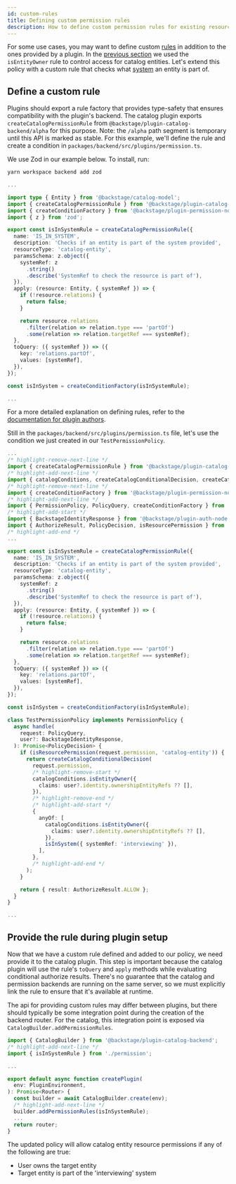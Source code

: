 ```yaml
---
id: custom-rules
title: Defining custom permission rules
description: How to define custom permission rules for existing resources
---
```


For some use cases, you may want to define custom [rules](../references/glossary.md#rule-permission-plugin) in addition to the ones provided by a plugin. In the [previous section](./writing-a-policy.md) we used the `isEntityOwner` rule to control access for catalog entities. Let's extend this policy with a custom rule that checks what [system](https://backstage.io/docs/features/software-catalog/system-model#system) an entity is part of.

## Define a custom rule

Plugins should export a rule factory that provides type-safety that ensures compatibility with the plugin's backend. The catalog plugin exports `createCatalogPermissionRule` from `@backstage/plugin-catalog-backend/alpha` for this purpose. Note: the `/alpha` path segment is temporary until this API is marked as stable. For this example, we'll define the rule and create a condition in `packages/backend/src/plugins/permission.ts`.

We use Zod in our example below. To install, run:

```bash
yarn workspace backend add zod
```

```typescript title="packages/backend/src/plugins/permission.ts"
...

import type { Entity } from '@backstage/catalog-model';
import { createCatalogPermissionRule } from '@backstage/plugin-catalog-backend/alpha';
import { createConditionFactory } from '@backstage/plugin-permission-node';
import { z } from 'zod';

export const isInSystemRule = createCatalogPermissionRule({
  name: 'IS_IN_SYSTEM',
  description: 'Checks if an entity is part of the system provided',
  resourceType: 'catalog-entity',
  paramsSchema: z.object({
    systemRef: z
      .string()
      .describe('SystemRef to check the resource is part of'),
  }),
  apply: (resource: Entity, { systemRef }) => {
    if (!resource.relations) {
      return false;
    }

    return resource.relations
      .filter(relation => relation.type === 'partOf')
      .some(relation => relation.targetRef === systemRef);
  },
  toQuery: ({ systemRef }) => ({
    key: 'relations.partOf',
    values: [systemRef],
  }),
});

const isInSystem = createConditionFactory(isInSystemRule);

...
```

For a more detailed explanation on defining rules, refer to the [documentation for plugin authors](./plugin-authors/03-adding-a-resource-permission-check.md#adding-support-for-conditional-decisions).

Still in the `packages/backend/src/plugins/permission.ts` file, let's use the condition we just created in our `TestPermissionPolicy`.

```ts title="packages/backend/src/plugins/permission.ts"
...
/* highlight-remove-next-line */
import { createCatalogPermissionRule } from '@backstage/plugin-catalog-backend/alpha';
/* highlight-add-next-line */
import { catalogConditions, createCatalogConditionalDecision, createCatalogPermissionRule } from '@backstage/plugin-catalog-backend/alpha';
/* highlight-remove-next-line */
import { createConditionFactory } from '@backstage/plugin-permission-node';
/* highlight-add-next-line */
import { PermissionPolicy, PolicyQuery, createConditionFactory } from '@backstage/plugin-permission-node';
/* highlight-add-start */
import { BackstageIdentityResponse } from '@backstage/plugin-auth-node';
import { AuthorizeResult, PolicyDecision, isResourcePermission } from '@backstage/plugin-permission-common';
/* highlight-add-end */
...

export const isInSystemRule = createCatalogPermissionRule({
  name: 'IS_IN_SYSTEM',
  description: 'Checks if an entity is part of the system provided',
  resourceType: 'catalog-entity',
  paramsSchema: z.object({
    systemRef: z
      .string()
      .describe('SystemRef to check the resource is part of'),
  }),
  apply: (resource: Entity, { systemRef }) => {
    if (!resource.relations) {
      return false;
    }

    return resource.relations
      .filter(relation => relation.type === 'partOf')
      .some(relation => relation.targetRef === systemRef);
  },
  toQuery: ({ systemRef }) => ({
    key: 'relations.partOf',
    values: [systemRef],
  }),
});

const isInSystem = createConditionFactory(isInSystemRule);

class TestPermissionPolicy implements PermissionPolicy {
  async handle(
    request: PolicyQuery,
    user?: BackstageIdentityResponse,
  ): Promise<PolicyDecision> {
    if (isResourcePermission(request.permission, 'catalog-entity')) {
      return createCatalogConditionalDecision(
        request.permission,
        /* highlight-remove-start */
        catalogConditions.isEntityOwner({
          claims: user?.identity.ownershipEntityRefs ?? [],
        }),
        /* highlight-remove-end */
        /* highlight-add-start */
        {
          anyOf: [
            catalogConditions.isEntityOwner({
              claims: user?.identity.ownershipEntityRefs ?? [],
            }),
            isInSystem({ systemRef: 'interviewing' }),
          ],
        },
        /* highlight-add-end */
      );
    }

    return { result: AuthorizeResult.ALLOW };
  }
}

...
```

## Provide the rule during plugin setup

Now that we have a custom rule defined and added to our policy, we need provide it to the catalog plugin. This step is important because the catalog plugin will use the rule's `toQuery` and `apply` methods while evaluating conditional authorize results. There's no guarantee that the catalog and permission backends are running on the same server, so we must explicitly link the rule to ensure that it's available at runtime.

The api for providing custom rules may differ between plugins, but there should typically be some integration point during the creation of the backend router. For the catalog, this integration point is exposed via `CatalogBuilder.addPermissionRules`.

```typescript title="packages/backend/src/plugins/catalog.ts"
import { CatalogBuilder } from '@backstage/plugin-catalog-backend';
/* highlight-add-next-line */
import { isInSystemRule } from './permission';

...

export default async function createPlugin(
  env: PluginEnvironment,
): Promise<Router> {
  const builder = await CatalogBuilder.create(env);
  /* highlight-add-next-line */
  builder.addPermissionRules(isInSystemRule);
  ...
  return router;
}
```

The updated policy will allow catalog entity resource permissions if any of the following are true:

- User owns the target entity
- Target entity is part of the 'interviewing' system
